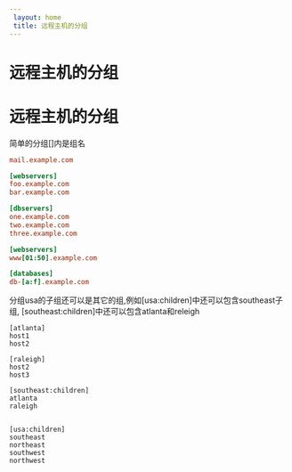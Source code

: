 ```yaml
---
 layout: home
 title: 远程主机的分组
---
```


# 远程主机的分组
# 远程主机的分组

简单的分组\[\]内是组名

```ini
mail.example.com

[webservers]
foo.example.com
bar.example.com

[dbservers]
one.example.com
two.example.com
three.example.com

[webservers]
www[01:50].example.com

[databases]
db-[a:f].example.com
```

分组usa的子组还可以是其它的组,例如\[usa:children\]中还可以包含southeast子组, \[southeast:children\]中还可以包含atlanta和releigh

```
[atlanta]
host1
host2

[raleigh]
host2
host3

[southeast:children]
atlanta
raleigh


[usa:children]
southeast
northeast
southwest
northwest

```



